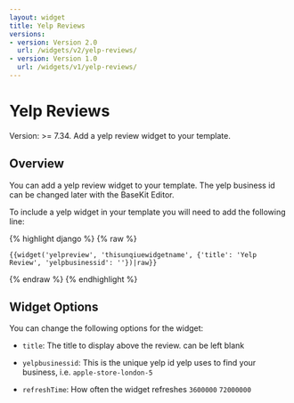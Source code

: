 ```yaml
---
layout: widget
title: Yelp Reviews
versions:
- version: Version 2.0
  url: /widgets/v2/yelp-reviews/
- version: Version 1.0
  url: /widgets/v1/yelp-reviews/
---
```


# Yelp Reviews

Version: >= 7.34. Add a yelp review widget to your template.

## Overview

You can add a yelp review widget to your template. The yelp business id can be changed later with the BaseKit Editor.

To include a yelp widget in your template you will need to add the following line:

{% highlight django %}
{% raw %}

	{{widget('yelpreview', 'thisunqiuewidgetname', {'title': 'Yelp Review', 'yelpbusinessid': ''})|raw}}

{% endraw %}
{% endhighlight %}

## Widget Options

You can change the following options for the widget:

* ```title```: The title to display above the review. can be left blank

* ```yelpbusinessid```: This is the unique yelp id yelp uses to find your business, i.e. ```apple-store-london-5```

* ```refreshTime```: How often the widget refreshes ```3600000``` ```72000000```
